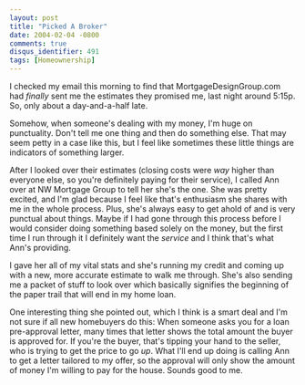 ```yaml
---
layout: post
title: "Picked A Broker"
date: 2004-02-04 -0800
comments: true
disqus_identifier: 491
tags: [Homeownership]
---
```

I checked my email this morning to find that MortgageDesignGroup.com had
*finally* sent me the estimates they promised me, last night around
5:15p. So, only about a day-and-a-half late.
 
 Somehow, when someone's dealing with my money, I'm huge on punctuality.
Don't tell me one thing and then do something else. That may seem petty
in a case like this, but I feel like sometimes these little things are
indicators of something larger.
 
 After I looked over their estimates (closing costs were *way* higher
than everyone else, so you're definitely paying for their service), I
called Ann over at NW Mortgage Group to tell her she's the one. She was
pretty excited, and I'm glad because I feel like that's enthusiasm she
shares with me in the whole process. Plus, she's always easy to get
ahold of and is very punctual about things. Maybe if I had gone through
this process before I would consider doing something based solely on the
money, but the first time I run through it I definitely want the
*service* and I think that's what Ann's providing.
 
 I gave her all of my vital stats and she's running my credit and coming
up with a new, more accurate estimate to walk me through. She's also
sending me a packet of stuff to look over which basically signifies the
beginning of the paper trail that will end in my home loan.
 
 One interesting thing she pointed out, which I think is a smart deal
and I'm not sure if all new homebuyers do this: When someone asks you
for a loan pre-approval letter, many times that letter shows the total
amount the buyer is approved for. If you're the buyer, that's tipping
your hand to the seller, who is trying to get the price to go *up*. What
I'll end up doing is calling Ann to get a letter tailored to my offer,
so the approval will only show the amount of money I'm willing to pay
for the house. Sounds good to me.
